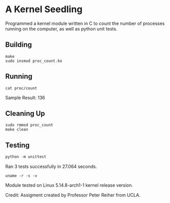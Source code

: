 # A Kernel Seedling
Programmed a kernel module written in C to count the number of processes running on the computer, as well as python unit tests.

## Building
```shell
make
sudo insmod proc_count.ko
```

## Running
```shell
cat proc/count
```
Sample Result: 136

## Cleaning Up
```shell
sudo rmmod proc_count
make clean
```

## Testing
```python
python -m unittest
```
Ran 3 tests successfully in 27.064 seconds.

```shell
uname -r -s -v
```
Module tested on Linux 5.14.8-arch1-1 kernel release version.

Credit: Assigment created by Professor Peter Reiher from UCLA.
